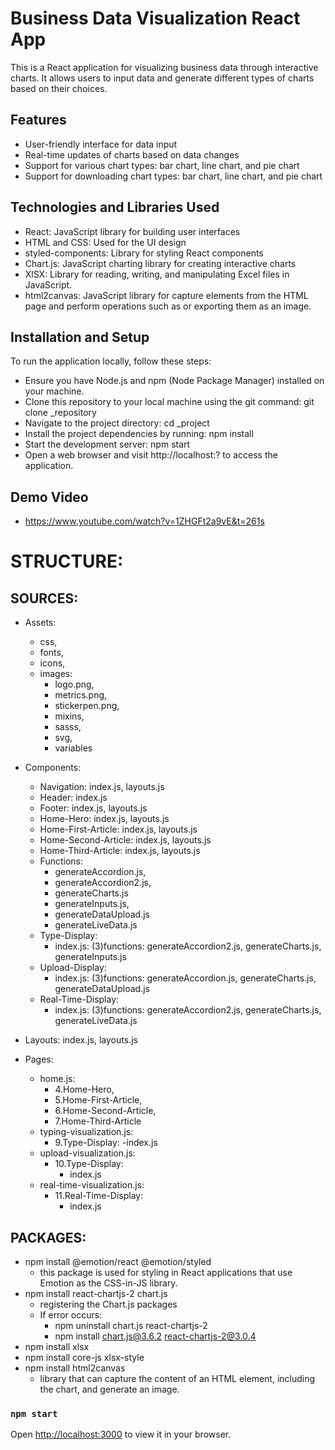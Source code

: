 # Business Data Visualization React App

This is a React application for visualizing business data through interactive charts. It allows users to input data and generate different types of charts based on their choices.

## Features
- User-friendly interface for data input
- Real-time updates of charts based on data changes
- Support for various chart types: bar chart, line chart, and pie chart
- Support for downloading chart types: bar chart, line chart, and pie chart

## Technologies and Libraries Used
- React: JavaScript library for building user interfaces
- HTML and CSS: Used for the UI design
- styled-components: Library for styling React components
- Chart.js: JavaScript charting library for creating interactive charts
- XlSX: Library for reading, writing, and manipulating Excel files in JavaScript.
- html2canvas: JavaScript library for capture elements from the HTML page and perform operations such as or exporting them as an image.

## Installation and Setup
To run the application locally, follow these steps:
  - Ensure you have Node.js and npm (Node Package Manager) installed on your machine.
  - Clone this repository to your local machine using the git command: git clone _repository
  - Navigate to the project directory: cd _project
  - Install the project dependencies by running: npm install
  - Start the development server: npm start
  - Open a web browser and visit http://localhost:? to access the application.

## Demo Video
- https://www.youtube.com/watch?v=1ZHGFt2a9vE&t=261s

# STRUCTURE:
## SOURCES:

 - Assets: 
 	- css, 
 	- fonts, 
 	- icons, 
 	- images: 
 		- logo.png, 
 		- metrics.png, 
 		- stickerpen.png, 
 		- mixins, 
 		- sasss, 
 		- svg, 
 		- variables
 
 - Components: 
	- Navigation: index.js, layouts.js
	- Header: index.js
	- Footer: index.js, layouts.js
	- Home-Hero: index.js, layouts.js
	- Home-First-Article: index.js, layouts.js
	- Home-Second-Article: index.js, layouts.js
	- Home-Third-Article: index.js, layouts.js
	- Functions: 
		- generateAccordion.js, 
		- generateAccordion2.js, 
		- generateCharts.js
		- generateInputs.js, 
		- generateDataUpload.js
		- generateLiveData.js
	- Type-Display: 
		- index.js: (3)functions: generateAccordion2.js, generateCharts.js, generateInputs.js
	- Upload-Display: 
		- index.js: (3)functions: generateAccordion.js, generateCharts.js, generateDataUpload.js
	- Real-Time-Display: 
		- index.js: (3)functions: generateAccordion2.js, generateCharts.js, generateLiveData.js
	
 - Layouts: index.js, layouts.js
 
 - Pages:
	- home.js: 
		- 4.Home-Hero, 
		- 5.Home-First-Article, 
		- 6.Home-Second-Article, 
		- 7.Home-Third-Article
	- typing-visualization.js: 
		- 9.Type-Display: 
			-index.js
	- upload-visualization.js: 
		- 10.Type-Display: 
			- index.js
	- real-time-visualization.js: 
		- 11.Real-Time-Display: 
			- index.js

## PACKAGES:
 - npm install @emotion/react @emotion/styled 
 	- this package is used for styling in React applications that use Emotion as the CSS-in-JS library.
 - npm install react-chartjs-2 chart.js
 	- registering the Chart.js packages
 	- If error occurs: 
 		- npm uninstall chart.js react-chartjs-2
		- npm install chart.js@3.6.2 react-chartjs-2@3.0.4
 - npm install xlsx
 - npm install core-js xlsx-style
 - npm install html2canvas
 	- library that can capture the content of an HTML element, including the chart, and generate an image.


### `npm start`
Open [http://localhost:3000](http://localhost:3000) to view it in your browser.
